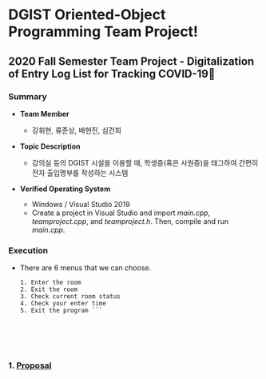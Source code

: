 # DGIST Oriented-Object Programming Team Project!
## 2020 Fall Semester Team Project - Digitalization of Entry Log List for Tracking COVID-19🦠

### Summary
- **Team Member**
  * 강휘현, 류준상, 배현진, 심건희
  
- **Topic Description**
  * 강의실 등의 DGIST 시설을 이용할 때, 학생증(혹은 사원증)을 태그하여 간편히 전자 출입명부를 작성하는 시스템

- **Verified Operating System**
  * Windows / Visual Studio 2019
  * Create a project in Visual Studio and import _main.cpp_, _teamproject.cpp_, and _teamproject.h_. Then, compile and run _main.cpp_.

### Execution
- There are 6 menus that we can choose.  
  ``` 0. Register the RFID Card
  1. Enter the room
  2. Exit the room
  3. Check current room status
  4. Check your enter time
  5. Exit the program ```






### 1. [Proposal](https://github.com/bae3559/OOP_TeamProject_2020/tree/main/Proposal)
